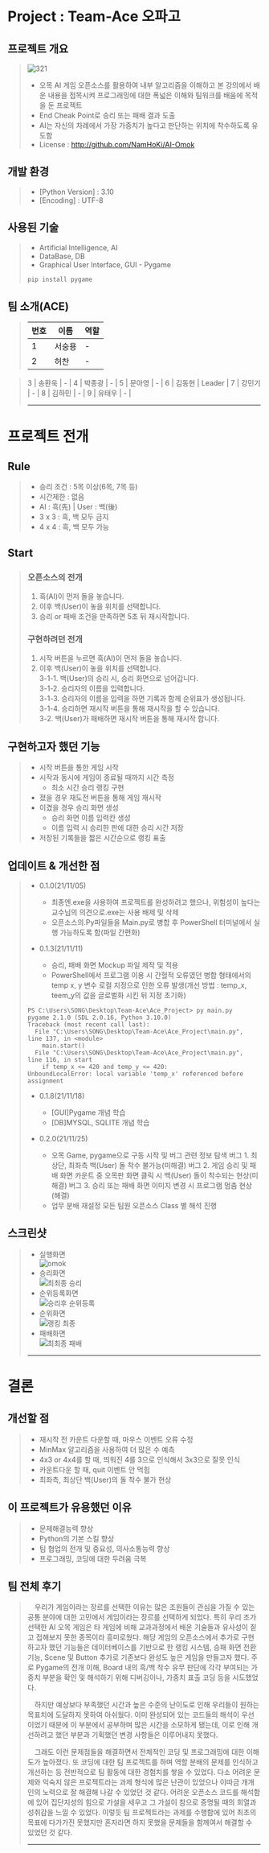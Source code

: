 # Project : Team-Ace 오파고

## 프로젝트 개요
> ![321](https://user-images.githubusercontent.com/85896566/145782743-cf913f85-82ea-44e6-b7b9-f056022f6971.png)
> * 오목 AI 게임 오픈소스를 활용하여 내부 알고리즘을 이해하고 본 강의에서 배운 내용을 접목시켜 프로그래밍에 대한 폭넓은 이해와 팀워크를 배움에 목적을 둔 프로젝트<br/>
> * End Cheak Point로 승리 또는 패배 결과 도출
> * AI는 자신의 차례에서 가장 가중치가 높다고 판단하는 위치에 착수하도록 유도함
> * License : http://github.com/NamHoKi/AI-Omok

## 개발 환경
> * [Python Version] : 3.10<br/>
> * [Encoding] : UTF-8

## 사용된 기술
> * Artificial Intelligence, AI
> * DataBase, DB
> * Graphical User Interface, GUI - Pygame
> ```ps
> pip install pygame
> ```

## 팀 소개(ACE)
> 번호 | 이름 | 역할 |
> --- | --- | --- |
> 1 | 서숭용 | - |
> 2 | 허찬 | - |![145782743-cf913f85-82ea-44e6-b7b9-f056022f6971](https://user-images.githubusercontent.com/85896566/145782791-4ac9b4a5-48af-4308-b5eb-381a2b3b9d12.png)

> 3 | 송환욱 | - |
> 4 | 박종광 | - |
> 5 | 문아영 | - |
> 6 | 김동현 | Leader |
> 7 | 강민기 | - |
> 8 | 김하민 | - |
> 9 | 유태우 | - |
> * * *

# 프로젝트 전개

## Rule
> - 승리 조건 : 5목 이상(6목, 7목 등)
> - 시간제한 : 없음
> - AI : 흑(先) | User : 백(後)
> - 3 x 3 : 흑, 백 모두 금지
> - 4 x 4 : 흑, 백 모두 가능

## Start
> ### 오픈소스의 전개
> 1. 흑(AI)이 먼저 돌을 놓습니다.
> 2. 이후 백(User)이 놓을 위치를 선택합니다.
> 3. 승리 or 패배 조건을 만족하면 5초 뒤 재시작합니다.
> 
> ### 구현하려던 전개
> 1. 시작 버튼을 누르면 흑(AI)이 먼저 돌을 놓습니다.<br/>
> 2. 이후 백(User)이 놓을 위치를 선택합니다.<br/>
> 3-1-1. 백(User)의 승리 시, 승리 화면으로 넘어갑니다.<br/>
> 3-1-2. 승리자의 이름을 입력합니다.<br/>
> 3-1-3. 승리자의 이름을 입력을 하면 기록과 함께 순위표가 생성됩니다.<br/>
> 3-1-4. 승리하면 재시작 버튼을 통해 재시작을 할 수 있습니다.<br/>
> 3-2. 백(User)가 패배하면 재시작 버튼을 통해 재시작 합니다.<br/>

## 구현하고자 했던 기능
> * 시작 버튼을 통한 게임 시작
> * 시작과 동시에 게임이 종료될 때까지 시간 측정
>   * 최소 시간 승리 랭킹 구현
> * 졌을 경우 재도전 버튼을 통해 게임 재시작
> * 이겼을 경우 승리 화면 생성
>   * 승리 화면 이름 입력칸 생성
>   * 이름 입력 시 승리한 판에 대한 승리 시간 저장
> * 저장된 기록들을 짧은 시간순으로 랭킹 표출

## 업데이트 & 개선한 점
> * 0.1.0(21/11/05)
>     * 최종엔.exe을 사용하여 프로젝트를 완성하려고 했으나, 위험성이 높다는 교수님의 의견으로.exe는 사용 배제 및 삭제
>     * 오픈소스의.Py파일들을 Main.py로 병합 후 PowerShell 터미널에서 실행 가능하도록 함(파일 간편화)
>
> * 0.1.3(21/11/11)
>     * 승리, 패배 화면 Mockup 파일 제작 및 적용
>     * PowerShell에서 프로그램 이용 시 간헐적 오류였던 병합 형태에서의 temp x, y 변수 로컬 지정으로 인한 오류 발생(개선 방법 : temp_x, teem_y의 값을 글로벌화 시킨 뒤 지정 초기화)
> ```
> PS C:\Users\SONG\Desktop\Team-Ace\Ace_Project> py main.py
> pygame 2.1.0 (SDL 2.0.16, Python 3.10.0)
> Traceback (most recent call last):
>   File "C:\Users\SONG\Desktop\Team-Ace\Ace_Project\main.py", line 137, in <module>
>     main.start()
>   File "C:\Users\SONG\Desktop\Team-Ace\Ace_Project\main.py", line 116, in start
>     if temp_x <= 420 and temp_y <= 420:
> UnboundLocalError: local variable 'temp_x' referenced before assignment
> ```
>
> * 0.1.8(21/11/18)
>     * [GUI]Pygame 개념 학습
>     * [DB]MYSQL, SQLITE 개념 학습
>
> * 0.2.0(21/11/25)
>     * 오목 Game, pygame으로 구동 시작 및 버그 관련 정보 탐색
>        버그 1. 최상단, 최좌측 백(User) 돌 착수 불가능(미해결)
>        버그 2. 게임 승리 및 패배 화면 카운트 중 오목판 화면 클릭 시 백(User) 돌이 착수되는 현상(미해결)
>        버그 3. 승리 또는 패배 화면 이미지 변경 시 프로그램 멈춤 현상(해결)
>     * 업무 분배 재설정
>        모든 팀원 오픈소스 Class 별 해석 진행

## 스크린샷
> * 실행화면<br/>
> ![omok](https://user-images.githubusercontent.com/48282708/71707199-feb57e00-2e2b-11ea-9257-977c33195025.png)
> * 승리화면<br/>
> ![최최종 승리](https://user-images.githubusercontent.com/89123613/143179363-44e6a02e-4132-443f-b6a4-7f405b6ebd02.JPG)
> * 순위등록화면<br/>
> ![승리후 순위등록](https://user-images.githubusercontent.com/89123604/141059817-fbe566d5-929e-4fb2-a435-f4bd4c618e12.JPG)
> * 순위화면<br/>
> ![랭킹 최종](https://user-images.githubusercontent.com/89123613/143179355-5aad8886-dcfb-4e8b-bd62-77642749e66b.JPG)
> * 패배화면<br/>
> ![최최종 패배](https://user-images.githubusercontent.com/89123613/143179370-b3af6739-595d-4e64-8b77-932bb8e843f9.JPG)
> * * *

# 결론

## 개선할 점
> * 재시작 전 카운트 다운할 때, 마우스 이벤트 오류 수정
> * MinMax 알고리즘을 사용하여 더 많은 수 예측
> * 4x3 or 4x4를 할 때, 띄워진 4를 3으로 인식해서 3x3으로 잘못 인식
> * 카운트다운 할 때, quit 이벤트 안 먹힘
> * 최좌측, 최상단 백(User)의 돌 착수 불가 현상
 
## 이 프로젝트가 유용했던 이유
> * 문제해결능력 향상
> * Python의 기본 스킬 향상
> * 팀 협업의 전개 및 중요성, 의사소통능력 향상
> * 프로그래밍, 코딩에 대한 두려움 극복

## 팀 전체 후기
> 　우리가 게임이라는 장르를 선택한 이유는 많은 조원들이 관심을 가질 수 있는 공통 분야에 대한 고민에서 게임이라는 장르를 선택하게 되었다.
> 특히 우리 조가 선택한 AI 오목 게임은 타 게임에 비해 교과과정에서 배운 기술들과 유사성이 짙고 접해보지 못한 종목이라 흥미로웠다.
> 해당 게임의 오픈소스에서 추가로 구현하고자 했던 기능들은 데이터베이스를 기반으로 한 랭킹 시스템, 승패 화면 전환 기능, Scene 및 Button 추가로 기존보다 완성도 높은 게임을 만들고자 했다.
> 주로 Pygame의 전개 이해, Board 내의 흑/백 착수 유무 판단에 각각 부여되는 가중치 부분을 확인 및 해석하기 위해 디버깅이나, 가중치 표출 코딩 등을 시도했었다.<br/>
>
> 　하지만 예상보다 부족했던 시간과 높은 수준의 난이도로 인해 우리들이 원하는 목표치에 도달하지 못하여 아쉬웠다.
> 이미 완성되어 있는 코드들의 해석이 우선이었기 때문에 이 부분에서 공부하며 많은 시간을 소모하게 됐는데, 이로 인해 개선하려고 했던 부분과 기획했던 변경 사항들은 이루어내지 못했다.<br/>
>
> 　그래도 이런 문제점들을 해결하면서 전체적인 코딩 및 프로그래밍에 대한 이해도가 높아졌다.
> 또 코딩에 대한 팀 프로젝트를 하며 역할 분배의 문제를 인식하고 개선하는 등 전반적으로 팀 활동에 대한 경험치를 쌓을 수 있었다.
> 다소 어려운 문제와 익숙지 않은 프로젝트라는 과제 형식에 많은 난관이 있었으나 이따금 개개인의 노력으로 잘 해결해 나갈 수 있었던 것 같다.
> 어려운 오픈소스 코드를 해석함에 있어 집단지성의 힘으로 가설을 세우고 그 가설이 참으로 증명될 때의 희열과 성취감을 느낄 수 있었다.
> 이렇듯 팀 프로젝트라는 과제를 수행함에 있어 최초의 목표에 다가가진 못했지만 혼자라면 하지 못했을 문제들을 함께여서 해결할 수 있었던 것 같다.
> * * *
